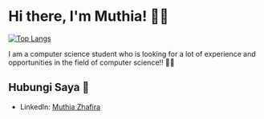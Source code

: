 # Hi there, I'm Muthia! 👋💖

[![Top Langs](https://github-readme-stats.vercel.app/api/top-langs/?username=muthiazs&layout=compact&theme=radical)](https://github.com/anuraghazra/github-readme-stats)

I am a computer science student who is looking for a lot of experience and opportunities in the field of computer science!! 💟✨
## Hubungi Saya 💌
- LinkedIn: [Muthia Zhafira](https://www.linkedin.com/in/muthia-zhafira/)



